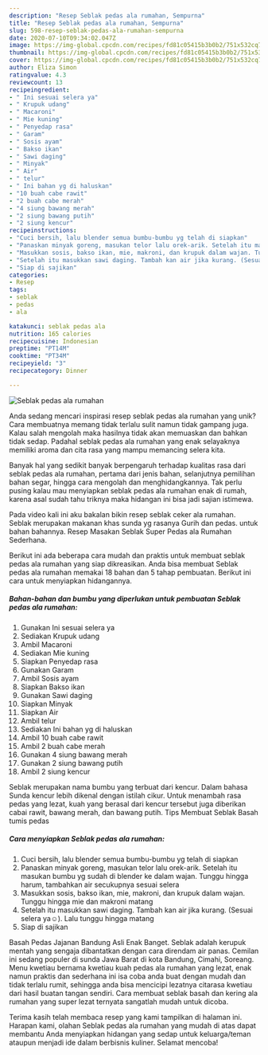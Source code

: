 ```yaml
---
description: "Resep Seblak pedas ala rumahan, Sempurna"
title: "Resep Seblak pedas ala rumahan, Sempurna"
slug: 598-resep-seblak-pedas-ala-rumahan-sempurna
date: 2020-07-10T09:34:02.047Z
image: https://img-global.cpcdn.com/recipes/fd81c05415b3b0b2/751x532cq70/seblak-pedas-ala-rumahan-foto-resep-utama.jpg
thumbnail: https://img-global.cpcdn.com/recipes/fd81c05415b3b0b2/751x532cq70/seblak-pedas-ala-rumahan-foto-resep-utama.jpg
cover: https://img-global.cpcdn.com/recipes/fd81c05415b3b0b2/751x532cq70/seblak-pedas-ala-rumahan-foto-resep-utama.jpg
author: Eliza Simon
ratingvalue: 4.3
reviewcount: 13
recipeingredient:
- " Ini sesuai selera ya"
- " Krupuk udang"
- " Macaroni"
- " Mie kuning"
- " Penyedap rasa"
- " Garam"
- " Sosis ayam"
- " Bakso ikan"
- " Sawi daging"
- " Minyak"
- " Air"
- " telur"
- " Ini bahan yg di haluskan"
- "10 buah cabe rawit"
- "2 buah cabe merah"
- "4 siung bawang merah"
- "2 siung bawang putih"
- "2 siung kencur"
recipeinstructions:
- "Cuci bersih, lalu blender semua bumbu-bumbu yg telah di siapkan"
- "Panaskan minyak goreng, masukan telor lalu orek-arik. Setelah itu masukan bumbu yg sudah di blender ke dalam wajan. Tunggu hingga harum, tambahkan air secukupnya sesuai selera"
- "Masukkan sosis, bakso ikan, mie, makroni, dan krupuk dalam wajan. Tunggu hingga mie dan makroni matang"
- "Setelah itu masukkan sawi daging. Tambah kan air jika kurang. (Sesuai selera ya☺️). Lalu tunggu hingga matang"
- "Siap di sajikan"
categories:
- Resep
tags:
- seblak
- pedas
- ala

katakunci: seblak pedas ala 
nutrition: 165 calories
recipecuisine: Indonesian
preptime: "PT14M"
cooktime: "PT34M"
recipeyield: "3"
recipecategory: Dinner

---
```



![Seblak pedas ala rumahan](https://img-global.cpcdn.com/recipes/fd81c05415b3b0b2/751x532cq70/seblak-pedas-ala-rumahan-foto-resep-utama.jpg)

Anda sedang mencari inspirasi resep seblak pedas ala rumahan yang unik? Cara membuatnya memang tidak terlalu sulit namun tidak gampang juga. Kalau salah mengolah maka hasilnya tidak akan memuaskan dan bahkan tidak sedap. Padahal seblak pedas ala rumahan yang enak selayaknya memiliki aroma dan cita rasa yang mampu memancing selera kita.

Banyak hal yang sedikit banyak berpengaruh terhadap kualitas rasa dari seblak pedas ala rumahan, pertama dari jenis bahan, selanjutnya pemilihan bahan segar, hingga cara mengolah dan menghidangkannya. Tak perlu pusing kalau mau menyiapkan seblak pedas ala rumahan enak di rumah, karena asal sudah tahu triknya maka hidangan ini bisa jadi sajian istimewa.

Pada video kali ini aku bakalan bikin resep seblak ceker ala rumahan. Seblak merupakan makanan khas sunda yg rasanya Gurih dan pedas. untuk bahan bahannya. Resep Masakan Seblak Super Pedas ala Rumahan Sederhana.


Berikut ini ada beberapa cara mudah dan praktis untuk membuat seblak pedas ala rumahan yang siap dikreasikan. Anda bisa membuat Seblak pedas ala rumahan memakai 18 bahan dan 5 tahap pembuatan. Berikut ini cara untuk menyiapkan hidangannya.

<!--inarticleads1-->

##### Bahan-bahan dan bumbu yang diperlukan untuk pembuatan Seblak pedas ala rumahan:

1. Gunakan  Ini sesuai selera ya
1. Sediakan  Krupuk udang
1. Ambil  Macaroni
1. Sediakan  Mie kuning
1. Siapkan  Penyedap rasa
1. Gunakan  Garam
1. Ambil  Sosis ayam
1. Siapkan  Bakso ikan
1. Gunakan  Sawi daging
1. Siapkan  Minyak
1. Siapkan  Air
1. Ambil  telur
1. Sediakan  Ini bahan yg di haluskan
1. Ambil 10 buah cabe rawit
1. Ambil 2 buah cabe merah
1. Gunakan 4 siung bawang merah
1. Gunakan 2 siung bawang putih
1. Ambil 2 siung kencur


Seblak merupakan nama bumbu yang terbuat dari kencur. Dalam bahasa Sunda kencur lebih dikenal dengan istilah cikur. Untuk menambah rasa pedas yang lezat, kuah yang berasal dari kencur tersebut juga diberikan cabai rawit, bawang merah, dan bawang putih. Tips Membuat Seblak Basah tumis pedas 

<!--inarticleads2-->

##### Cara menyiapkan Seblak pedas ala rumahan:

1. Cuci bersih, lalu blender semua bumbu-bumbu yg telah di siapkan
1. Panaskan minyak goreng, masukan telor lalu orek-arik. Setelah itu masukan bumbu yg sudah di blender ke dalam wajan. Tunggu hingga harum, tambahkan air secukupnya sesuai selera
1. Masukkan sosis, bakso ikan, mie, makroni, dan krupuk dalam wajan. Tunggu hingga mie dan makroni matang
1. Setelah itu masukkan sawi daging. Tambah kan air jika kurang. (Sesuai selera ya☺️). Lalu tunggu hingga matang
1. Siap di sajikan


Basah Pedas Jajanan Bandung Asli Enak Banget. Seblak adalah kerupuk mentah yang sengaja dibantatkan dengan cara direndam air panas. Cemilan ini sedang populer di sunda Jawa Barat di kota Bandung, Cimahi, Soreang. Menu kwetiau bernama kwetiau kuah pedas ala rumahan yang lezat, enak namun praktis dan sederhana ini isa coba anda buat dengan mudah dan tidak terlalu rumit, sehingga anda bisa mencicipi lezatnya citarasa kwetiau dari hasil buatan tangan sendiri. Cara membuat seblak basah dan kering ala rumahan yang super lezat ternyata sangatlah mudah untuk dicoba. 

Terima kasih telah membaca resep yang kami tampilkan di halaman ini. Harapan kami, olahan Seblak pedas ala rumahan yang mudah di atas dapat membantu Anda menyiapkan hidangan yang sedap untuk keluarga/teman ataupun menjadi ide dalam berbisnis kuliner. Selamat mencoba!
